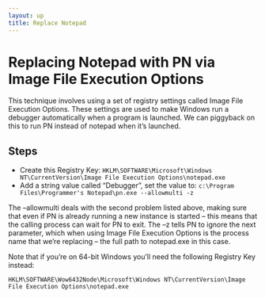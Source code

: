 ```yaml
---
layout: up
title: Replace Notepad
---
```


# Replacing Notepad with PN via Image File Execution Options

This technique involves using a set of registry settings called Image File Execution Options. These settings are used to make Windows run a debugger automatically when a program is launched. We can piggyback on this to run PN instead of notepad when it’s launched.

## Steps

  - Create this Registry Key: `HKLM\SOFTWARE\Microsoft\Windows NT\CurrentVersion\Image File Execution Options\notepad.exe`
  - Add a string value called “Debugger”, set the value to: `c:\Program Files\Programmer's Notepad\pn.exe --allowmulti -z`

The –allowmulti deals with the second problem listed above, making sure that even if PN is already running a new instance is started – this means that the calling process can wait for PN to exit. The –z tells PN to ignore the next parameter, which when using Image File Execution Options is the process name that we’re replacing – the full path to notepad.exe in this case.

Note that if you’re on 64-bit Windows you’ll need the following Registry Key instead:

```
HKLM\SOFTWARE\Wow6432Node\Microsoft\Windows NT\CurrentVersion\Image File Execution Options\notepad.exe
```